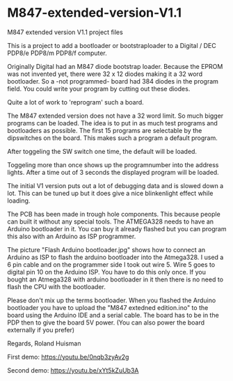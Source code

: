 # M847-extended-version-V1.1
M847 extended version V1.1 project files

This is a project to add a bootloader or bootstraploader to a Digital / DEC PDP8/e PDP8/m PDP8/f computer.

Originally Digital had an M847 diode bootstrap loader. Because the EPROM was not
invented yet, there were 32 x 12 diodes making it a 32 word bootloader.
So a -not programmed- board had 384 diodes in the program field. You could
write your program by cutting out these diodes.

Quite a lot of work to 'reprogram' such a board.

The M847 extended version does not have a 32 word limit. So much bigger programs can be loaded.
The idea is to put in as much test programs and bootloaders as possible. The first 15 programs
are selectable by the dipswitches on the board. This makes such a program a default program.

After toggeling the SW switch one time, the default will be loaded.

Toggeling more than once shows up the programnumber into the address lights.
After a time out of 3 seconds the displayed program will be loaded.

The initial V1 version puts out a lot of debugging data and is slowed down a lot.
This can be tuned up but it does give a nice blinkenlight effect while loading.

The PCB has been made in trough hole components. This because people can built it
without any special tools. The ATMEGA328 needs to have an Arduino bootloader in it.
You can buy it already flashed but you can program this also with an Arduino as ISP programmer.

The picture "Flash Arduino bootloader.jpg" shows how to connect an Arduino as ISP to flash the
arduino bootloader into the Atmega328. I used a 6 pin cable and on the programmer side I took out wire 5.
Wire 5 goes to digital pin 10 on the Arduino ISP. You have to do this only once. If you bought an Atmega328
with arduino bootloader in it then there is no need to flash the CPU with the bootloader.

Please don't mix up the terms bootloader. When you flashed the Arduino bootloader you have to
upload the "M847 extedned edition.ino" to the board using the Arduino IDE and a serial cable.
The board has to be in the PDP then to give the board 5V power. (You can also power the board
externally if you prefer)

Regards, Roland Huisman

First demo: https://youtu.be/0nqb3zyAv2g

Second demo: https://youtu.be/xYt5kZuUb3A
